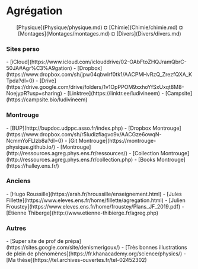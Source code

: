 # Agrégation

<center>
[Physique](Physique/physique.md)  &#164; [Chimie](Chimie/chimie.md) &#164; [Montages](Montages/montages.md) &#164; [Divers](Divers/divers.md)
</center>


<h3> Sites perso </h3>
- [iCloud](https://www.icloud.com/iclouddrive/02-OAbFtoZHQJramQbrC-50JA#Agr%C3%A9gation)
- [Dropbox](https://www.dropbox.com/sh/jpw04qbwlrf0tk1/AACPMHvRzQ_ZrezfQXA_KTpda?dl=0)
- [Drive](https://drive.google.com/drive/folders/1v1OpPPOM9xxhoYfSxUxqt8M8-NoejypR?usp=sharing)
- [Linktree](https://linktr.ee/ludivineem)
- [Campsite](https://campsite.bio/ludivineem)


<h3> Montrouge </h3>
- [BUP](http://bupdoc.udppc.asso.fr/index.php)
- [Dropbox Montrouge](https://www.dropbox.com/sh/r5ludizflagvo9x/AACGze6owqN-NcmmYoFLIzb8a?dl=0)
- [Git Montrouge](https://montrouge-physique.github.io/)
- [Montrouge](http://ressources.agreg.phys.ens.fr/ressources/)
- [Collection Montrouge](http://ressources.agreg.phys.ens.fr/collection.php)
- [Books Montrouge](https://halley.ens.fr/)

<h3> Anciens </h3>
- [Hugo Roussille](https://arah.fr/hroussille/enseignement.html)
- [Jules Fillette](https://www.eleves.ens.fr/home/fillette/agregation.html)
- [Julien Froustey](https://www.eleves.ens.fr/home/froustey/Plans_JF_2019.pdf)
- [Etienne Thiberge](http://www.etienne-thibierge.fr/agreg.php)

<h3> Autres </h3>
- [Super site de prof de prépa](https://sites.google.com/site/denismerigoux/)
- [Très bonnes illustrations de plein de phénomènes](https://fr.khanacademy.org/science/physics/)
- [Ma thèse](https://tel.archives-ouvertes.fr/tel-02452302)
